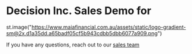 # Decision Inc. Sales Demo for
 st.image("https://www.maiafinancial.com.au/assets/static/logo-gradient-sm@2x.d1a35dd.a65badf05cf5b943cdbb5dbb6077a909.png")      

If you have any questions, reach out to our [sales team](mailto:salesau@decisioninc.com.au)
